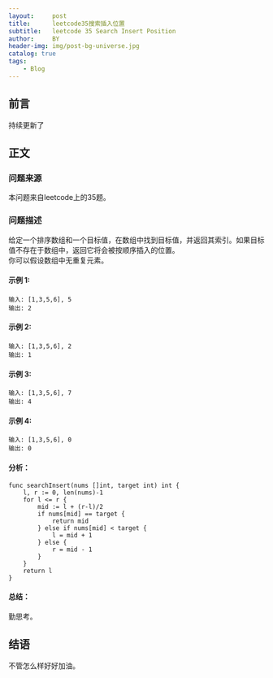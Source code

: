 ```yaml
---
layout:     post
title:      leetcode35搜索插入位置
subtitle:   leetcode 35 Search Insert Position
author:     BY
header-img: img/post-bg-universe.jpg
catalog: true
tags:
    - Blog
---
```



## 前言

持续更新了

## 正文

### 问题来源

本问题来自leetcode上的35题。 

### 问题描述

给定一个排序数组和一个目标值，在数组中找到目标值，并返回其索引。如果目标值不存在于数组中，返回它将会被按顺序插入的位置。  
你可以假设数组中无重复元素。  

#### 示例 1:
```
输入: [1,3,5,6], 5
输出: 2
```

#### 示例 2:
```
输入: [1,3,5,6], 2
输出: 1
```

#### 示例 3:
```
输入: [1,3,5,6], 7
输出: 4
```

#### 示例 4:
```
输入: [1,3,5,6], 0
输出: 0
```

#### 分析：  
```
func searchInsert(nums []int, target int) int {
    l, r := 0, len(nums)-1
    for l <= r {
        mid := l + (r-l)/2 
        if nums[mid] == target {
            return mid
        } else if nums[mid] < target {
            l = mid + 1
        } else {
            r = mid - 1
        }
    }
    return l
}
```

#### 总结：
勤思考。  

## 结语
不管怎么样好好加油。  
